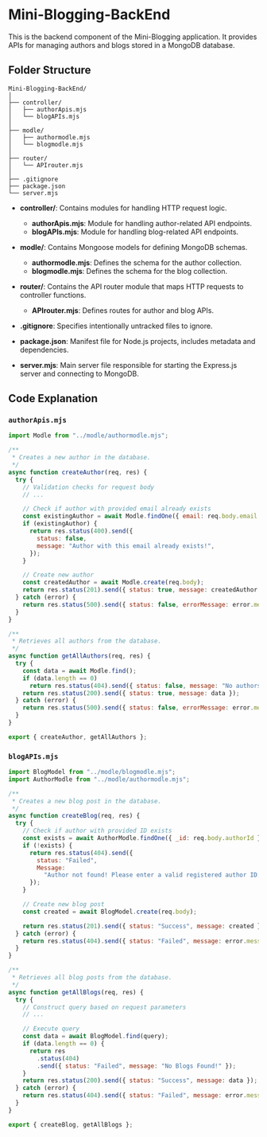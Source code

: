 # Mini-Blogging-BackEnd

This is the backend component of the Mini-Blogging application. It provides APIs for managing authors and blogs stored in a MongoDB database.

## Folder Structure

```
Mini-Blogging-BackEnd/
│
├── controller/
│   ├── authorApis.mjs
│   └── blogAPIs.mjs
│
├── modle/
│   ├── authormodle.mjs
│   └── blogmodle.mjs
│
├── router/
│   └── APIrouter.mjs
│
├── .gitignore
├── package.json
└── server.mjs
```

- **controller/**: Contains modules for handling HTTP request logic.
  - **authorApis.mjs**: Module for handling author-related API endpoints.
  - **blogAPIs.mjs**: Module for handling blog-related API endpoints.

- **modle/**: Contains Mongoose models for defining MongoDB schemas.
  - **authormodle.mjs**: Defines the schema for the author collection.
  - **blogmodle.mjs**: Defines the schema for the blog collection.

- **router/**: Contains the API router module that maps HTTP requests to controller functions.
  - **APIrouter.mjs**: Defines routes for author and blog APIs.

- **.gitignore**: Specifies intentionally untracked files to ignore.

- **package.json**: Manifest file for Node.js projects, includes metadata and dependencies.

- **server.mjs**: Main server file responsible for starting the Express.js server and connecting to MongoDB.

## Code Explanation

### `authorApis.mjs`

```javascript
import Modle from "../modle/authormodle.mjs";

/**
 * Creates a new author in the database.
 */
async function createAuthor(req, res) {
  try {
    // Validation checks for request body
    // ...

    // Check if author with provided email already exists
    const existingAuthor = await Modle.findOne({ email: req.body.email });
    if (existingAuthor) {
      return res.status(400).send({
        status: false,
        message: "Author with this email already exists!",
      });
    }

    // Create new author
    const createdAuthor = await Modle.create(req.body);
    return res.status(201).send({ status: true, message: createdAuthor });
  } catch (error) {
    return res.status(500).send({ status: false, errorMessage: error.message });
  }
}

/**
 * Retrieves all authors from the database.
 */
async function getAllAuthors(req, res) {
  try {
    const data = await Modle.find();
    if (data.length == 0)
      return res.status(404).send({ status: false, message: "No authors found" });
    return res.status(200).send({ status: true, message: data });
  } catch (error) {
    return res.status(500).send({ status: false, errorMessage: error.message });
  }
}

export { createAuthor, getAllAuthors };
```

### `blogAPIs.mjs`

```javascript
import BlogModel from "../modle/blogmodle.mjs";
import AuthorModle from "../modle/authormodle.mjs";

/**
 * Creates a new blog post in the database.
 */
async function createBlog(req, res) {
  try {
    // Check if author with provided ID exists
    const exists = await AuthorModle.findOne({ _id: req.body.authorId });
    if (!exists) {
      return res.status(404).send({
        status: "Failed",
        Message:
          "Author not found! Please enter a valid registered author ID.",
      });
    }

    // Create new blog post
    const created = await BlogModel.create(req.body);

    return res.status(201).send({ status: "Success", message: created });
  } catch (error) {
    return res.status(404).send({ status: "Failed", message: error.message });
  }
}

/**
 * Retrieves all blog posts from the database.
 */
async function getAllBlogs(req, res) {
  try {
    // Construct query based on request parameters
    // ...

    // Execute query
    const data = await BlogModel.find(query);
    if (data.length == 0) {
      return res
        .status(404)
        .send({ status: "Failed", message: "No Blogs Found!" });
    }
    return res.status(200).send({ status: "Success", message: data });
  } catch (error) {
    return res.status(404).send({ status: "Failed", message: error.message });
  }
}

export { createBlog, getAllBlogs };
```
